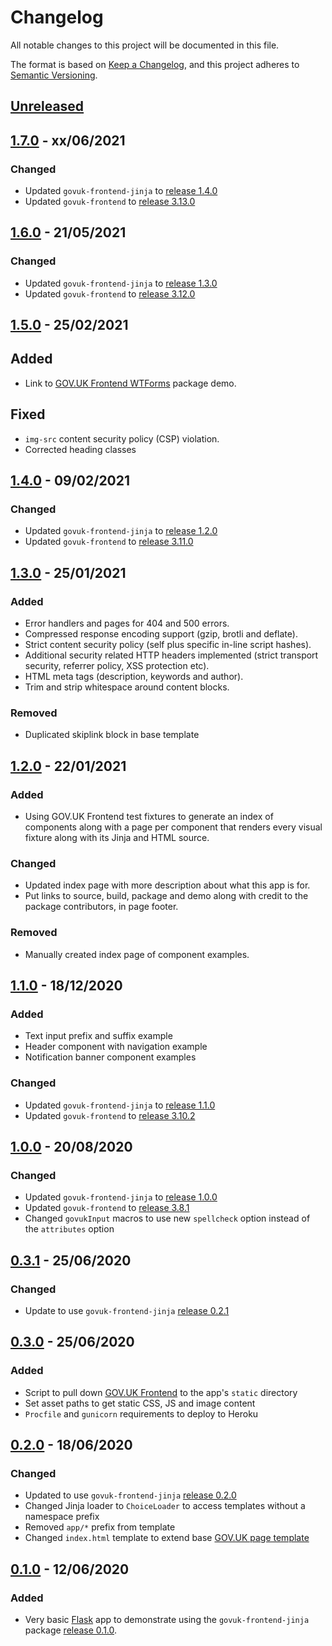 # Changelog

All notable changes to this project will be documented in this file.

The format is based on [Keep a Changelog](https://keepachangelog.com/en/1.0.0/), and this project adheres to [Semantic Versioning](https://semver.org/spec/v2.0.0.html).

## [Unreleased](https://github.com/LandRegistry/govuk-frontend-jinja-demo/compare/1.7.0...main)

## [1.7.0](https://github.com/LandRegistry/govuk-frontend-jinja-demo/releases/tag/1.7.0) - xx/06/2021

### Changed

- Updated `govuk-frontend-jinja` to [release 1.4.0](https://github.com/LandRegistry/govuk-frontend-jinja/releases/tag/1.4.0)
- Updated `govuk-frontend` to [release 3.13.0](https://github.com/alphagov/govuk-frontend/releases/tag/v3.13.0)

## [1.6.0](https://github.com/LandRegistry/govuk-frontend-jinja-demo/releases/tag/1.6.0) - 21/05/2021

### Changed

- Updated `govuk-frontend-jinja` to [release 1.3.0](https://github.com/LandRegistry/govuk-frontend-jinja/releases/tag/1.3.0)
- Updated `govuk-frontend` to [release 3.12.0](https://github.com/alphagov/govuk-frontend/releases/tag/v3.12.0)

## [1.5.0](https://github.com/LandRegistry/govuk-frontend-jinja-demo/releases/tag/1.5.0) - 25/02/2021

## Added

- Link to [GOV.UK Frontend WTForms](https://govuk-frontend-wtf.herokuapp.com/) package demo.

## Fixed

- `img-src` content security policy (CSP) violation.
- Corrected heading classes

## [1.4.0](https://github.com/LandRegistry/govuk-frontend-jinja-demo/releases/tag/1.4.0) - 09/02/2021

### Changed

- Updated `govuk-frontend-jinja` to [release 1.2.0](https://github.com/LandRegistry/govuk-frontend-jinja/releases/tag/1.2.0)
- Updated `govuk-frontend` to [release 3.11.0](https://github.com/alphagov/govuk-frontend/releases/tag/v3.11.0)

## [1.3.0](https://github.com/LandRegistry/govuk-frontend-jinja-demo/releases/tag/1.3.0) - 25/01/2021

### Added

- Error handlers and pages for 404 and 500 errors.
- Compressed response encoding support (gzip, brotli and deflate).
- Strict content security policy (self plus specific in-line script hashes).
- Additional security related HTTP headers implemented (strict transport security, referrer policy, XSS protection etc).
- HTML meta tags (description, keywords and author).
- Trim and strip whitespace around content blocks.

### Removed

- Duplicated skiplink block in base template

## [1.2.0](https://github.com/LandRegistry/govuk-frontend-jinja-demo/releases/tag/1.2.0) - 22/01/2021

### Added

- Using GOV.UK Frontend test fixtures to generate an index of components along with a page per component that renders every visual fixture along with its Jinja and HTML source.

### Changed

- Updated index page with more description about what this app is for.
- Put links to source, build, package and demo along with credit to the package contributors, in page footer.

### Removed

- Manually created index page of component examples.

## [1.1.0](https://github.com/LandRegistry/govuk-frontend-jinja-demo/releases/tag/1.1.0) - 18/12/2020

### Added

- Text input prefix and suffix example
- Header component with navigation example
- Notification banner component examples

### Changed

- Updated `govuk-frontend-jinja` to [release 1.1.0](https://github.com/LandRegistry/govuk-frontend-jinja/releases/tag/1.1.0)
- Updated `govuk-frontend` to [release 3.10.2](https://github.com/alphagov/govuk-frontend/releases/tag/v3.10.2)

## [1.0.0](https://github.com/LandRegistry/govuk-frontend-jinja-demo/releases/tag/1.0.0) - 20/08/2020

### Changed

- Updated `govuk-frontend-jinja` to [release 1.0.0](https://github.com/LandRegistry/govuk-frontend-jinja/releases/tag/1.0.0)
- Updated `govuk-frontend` to [release 3.8.1](https://github.com/alphagov/govuk-frontend/releases/tag/v3.8.1)
- Changed `govukInput` macros to use new `spellcheck` option instead of the `attributes` option

## [0.3.1](https://github.com/LandRegistry/govuk-frontend-jinja-demo/releases/tag/0.3.1) - 25/06/2020

### Changed

- Update to use `govuk-frontend-jinja` [release 0.2.1](https://github.com/LandRegistry/govuk-frontend-jinja/releases/tag/0.2.1)

## [0.3.0](https://github.com/LandRegistry/govuk-frontend-jinja-demo/releases/tag/0.3.0) - 25/06/2020

### Added

- Script to pull down [GOV.UK Frontend](https://github.com/alphagov/govuk-frontend/) to the app's `static` directory
- Set asset paths to get static CSS, JS and image content
- `Procfile` and `gunicorn` requirements to deploy to Heroku

## [0.2.0](https://github.com/LandRegistry/govuk-frontend-jinja-demo/releases/tag/0.2.0) - 18/06/2020

### Changed

- Updated to use `govuk-frontend-jinja` [release 0.2.0](https://github.com/LandRegistry/govuk-frontend-jinja/releases/tag/0.2.0)
- Changed Jinja loader to `ChoiceLoader` to access templates without a namespace prefix
- Removed `app/*` prefix from template
- Changed `index.html` template to extend base [GOV.UK page template](https://design-system.service.gov.uk/styles/page-template/)

## [0.1.0](https://github.com/LandRegistry/govuk-frontend-jinja-demo/releases/tag/0.1.0) - 12/06/2020

### Added

- Very basic [Flask](https://flask.palletsprojects.com/) app to demonstrate using the `govuk-frontend-jinja` package [release 0.1.0](https://github.com/LandRegistry/govuk-frontend-jinja/releases/tag/0.1.0).
